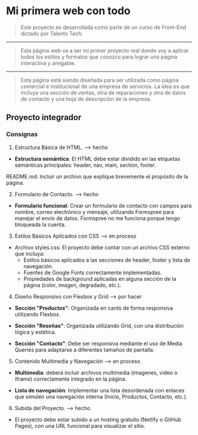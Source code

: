 # Mi primera web con **todo**

>Este proyecto es desarrollada como parte de un curso de Front-End dictado por Talento Tech.
---

> Esta página web va a ser mi primer proyecto real donde voy a aplicar todos los estilos y formatos que conozco para lograr una página interactiva y amigable.
---
> Esta página está siendo diseñada para ser utilizada como página comercial e institucional de una empresa de servicios.
> La idea es que incluya una sección de ventas, otra de reparaciones y otra de datos de contacto y una hoja de descripción de la empresa.

## Proyecto integrador

### Consignas

1. Estructura Básica de HTML. --> hecho

* **Estructura semántica**: El HTML debe estar dividido en las etiquetas semánticas principales: header, nav, main, section, footer.

README.md: Incluir un archivo que explique brevemente el propósito de la página.

2. Formulario de Contacto. --> hecho

* **Formulario funcional**: Crear un formulario de contacto con campos para nombre, correo electrónico y mensaje, utilizando Formspree para manejar el envío de datos.
Formspree no me funciona porque tengo bloqueada la cuenta.

3. Estilos Básicos Aplicados con CSS --> en proceso

* Archivo styles.css: El proyecto debe contar con un archivo CSS externo que incluya:
    * Estilos básicos aplicados a las secciones de header, footer y lista de navegación.
    * Fuentes de Google Fonts correctamente implementadas.
    * Propiedades de background aplicadas en alguna sección de la página (color, imagen, degradado, etc.).

4. Diseño Responsivo con Flexbox y Grid --> por hacer

* **Sección "Productos"**: Organizada en cards de forma responsiva utilizando Flexbox.

* **Sección "Reseñas"**: Organizada utilizando Grid, con una distribución lógica y estética.

* **Sección "Contacto"**: Debe ser responsiva mediante el uso de Media Queries para adaptarse a diferentes tamaños de pantalla.
  
5. Contenido Multimedia y Navegación --> en proceso

* **Multimedia**: deberá incluir archivos multimedia (imagenes, video o iframe) correctamente integrado en la página.

* **Lista de navegación**: Implementar una lista desordenada con enlaces que simulen una navegación interna (Inicio, Productos, Contacto, etc.).

6. Subida del Proyecto. --> hecho

* El proyecto debe estar subido a un hosting gratuito (Netlify o GitHub Pages), con una URL funcional para visualizar el sitio.
  
